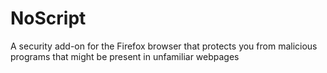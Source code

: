 [Title]: # (NoScript)
[Order]: # (78)

# NoScript

A security add-on for the Firefox browser that protects you from malicious programs that might be present in unfamiliar webpages